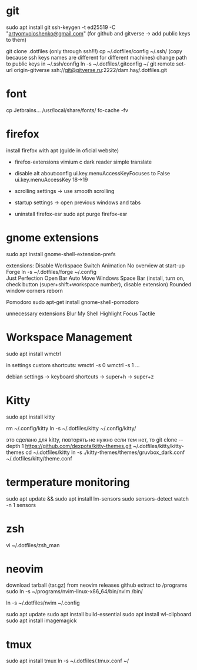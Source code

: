 # git
sudo apt install git
ssh-keygen -t ed25519 -C "artyomvoloshenko@gmail.com" (for github and gitverse -> add public keys to them)

git clone .dotfiles (only through ssh!!!)
cp ~/.dotfiles/config ~/.ssh/ (copy because ssh keys names are different for different machines)
change path to public keys in ~/.ssh/config 
ln -s ~/.dotfiles/.gitconfig ~/
git remote set-url origin-gitverse ssh://git@gitverse.ru:2222/dam.hay/.dotfiles.git  


# font
cp Jetbrains... /usr/local/share/fonts/
fc-cache -fv

# firefox
install firefox with apt (guide in oficial website)

- firefox-extensions
vimium c
dark reader
simple translate


- disable alt
about:config
ui.key.menuAccessKeyFocuses to False
ui.key.menuAccessKey 18->19

- scrolling
settings -> use smooth scrolling

- startup
settings -> open previous windows and tabs

- uninstall firefox-esr
sudo apt purge firefox-esr



# gnome extensions
sudo apt install gnome-shell-extension-prefs

extensions:
Disable Workspace Switch Animation 
No overview at start-up
Forge
ln -s ~/.dotfiles/forge ~/.config  
Just Perfection
Open Bar
Auto Move Windows
Space Bar (install, turn on, check button (super+shift+workspace number), disable extension)
Rounded window corners reborn 

Pomodoro
sudo apt-get install gnome-shell-pomodoro

unnecessary extensions
Blur My Shell
Highlight Focus
Tactile



# Workspace Management
sudo apt install wmctrl

in settings custom shortcuts:
wmctrl -s 0
wmctrl -s 1
...

debian settings -> keyboard shortcuts -> super+h -> super+z

# Kitty
sudo apt install kitty

rm ~/.config/kitty 
ln -s ~/.dotfiles/kitty ~/.config/kitty/

это сделано для kitty, повторять не нужно
если тем нет, то git clone --depth 1 https://github.com/dexpota/kitty-themes.git ~/.dotfiles/kitty/kitty-themes
cd ~/.dotfiles/kitty
ln -s ./kitty-themes/themes/gruvbox_dark.conf ~/.dotfiles/kitty/theme.conf



# termperature monitoring
sudo apt update && sudo apt install lm-sensors
sudo sensors-detect
watch -n 1 sensors


# zsh
vi ~/.dotfiles/zsh_man




# neovim
download tarball (tar.gz) from neovim releases github
extract to /programs
sudo ln -s ~/programs/nvim-linux-x86_64/bin/nvim /bin/

ln -s ~/.dotfiles/nvim ~/.config 

sudo apt update
sudo apt install build-essential
sudo apt install wl-clipboard
sudo apt install imagemagick


# tmux
sudo apt install tmux
ln -s ~/.dotfiles/.tmux.conf ~/ 


